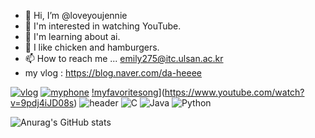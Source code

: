 - 👋 Hi, I’m @loveyoujennie
- 👀 I'm interested in watching YouTube.
- 🌱 I'm learning about ai.
- 💞️ I like chicken and hamburgers.
- 📫 How to reach me ... emily275@itc.ulsan.ac.kr
-  my vlog : https://blog.naver.com/da-heeee
<!---
loveyoujennie/loveyoujennie is a ✨ special ✨ repository because its `README.md` (this file) appears on your GitHub profile.
You can click the Preview link to take a look at your changes.
--->
[![vlog](https://img.shields.io/badge/vlog-F7DF1E?style=flat-square&logo=blog&logoColor=black)](https://blog.naver.com/da-heeee)
[![myphone](https://img.shields.io/badge/myphone-F7DF1E?style=flat-square&logo=blog&logoColor=black)](https://www.samsung.com/sec/mobile/galaxy-bespoke/galaxy-z-flip3/)
[!myfavoritesong](https://img.shields.io/badge/[myfavoritesong-F7DF1E?style=flat-square&logo=blog&logoColor=black)](https://www.youtube.com/watch?v=9pdj4iJD08s)
![header](https://capsule-render.vercel.app/api?type=wave&color=auto&height=300&section=header&text=다희의깃허브%20&fontSize=90)
![C](https://img.shields.io/badge/c-%2300599C.svg?style=for-the-badge&logo=c&logoColor=white)
![Java](https://img.shields.io/badge/java-%23ED8B00.svg?style=for-the-badge&logo=java&logoColor=white)
![Python](https://img.shields.io/badge/python-3670A0?style=for-the-badge&logo=python&logoColor=ffdd54)

![Anurag's GitHub stats](https://github-readme-stats.vercel.app/api?username=dahee&&show_icons=true&theme=gruvbox_light)


 
